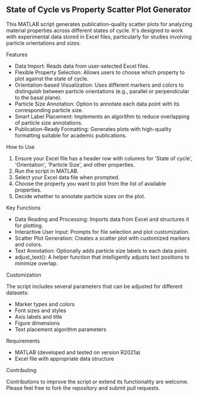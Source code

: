 ## State of Cycle vs Property Scatter Plot Generator

This MATLAB script generates publication-quality scatter plots for analyzing material properties across different states of cycle. It's designed to work with experimental data stored in Excel files, particularly for studies involving particle orientations and sizes.

 Features

- Data Import: Reads data from user-selected Excel files.
- Flexible Property Selection: Allows users to choose which property to plot against the state of cycle.
- Orientation-based Visualization: Uses different markers and colors to distinguish between particle orientations (e.g., parallel or perpendicular to the basal plane).
- Particle Size Annotation: Option to annotate each data point with its corresponding particle size.
- Smart Label Placement: Implements an algorithm to reduce overlapping of particle size annotations.
- Publication-Ready Formatting: Generates plots with high-quality formatting suitable for academic publications.

 How to Use

1. Ensure your Excel file has a header row with columns for 'State of cycle', 'Orientation', 'Particle Size', and other properties.
2. Run the script in MATLAB.
3. Select your Excel data file when prompted.
4. Choose the property you want to plot from the list of available properties.
5. Decide whether to annotate particle sizes on the plot.

 Key Functions

- Data Reading and Processing: Imports data from Excel and structures it for plotting.
- Interactive User Input: Prompts for file selection and plot customization.
- Scatter Plot Generation: Creates a scatter plot with customized markers and colors.
- Text Annotation: Optionally adds particle size labels to each data point.
- adjust_text(): A helper function that intelligently adjusts text positions to minimize overlap.

 Customization

The script includes several parameters that can be adjusted for different datasets:

- Marker types and colors
- Font sizes and styles
- Axis labels and title
- Figure dimensions
- Text placement algorithm parameters

 Requirements

- MATLAB (developed and tested on version R2021a)
- Excel file with appropriate data structure

 Contributing

Contributions to improve the script or extend its functionality are welcome. Please feel free to fork the repository and submit pull requests.
